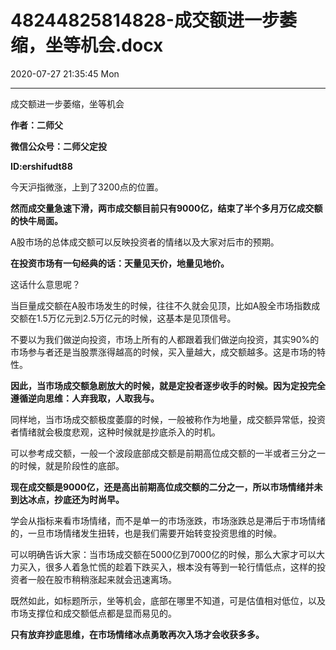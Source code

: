# 48244825814828-成交额进一步萎缩，坐等机会.docx

2020-07-27 21:35:45 Mon

----

成交额进一步萎缩，坐等机会

__作者：二师父__

__微信公众号：二师父定投__

__ID:ershifudt88__

今天沪指微涨，上到了3200点的位置。

__然而成交量急速下滑，两市成交额目前只有9000亿，结束了半个多月万亿成交额的快牛局面。__

A股市场的总体成交额可以反映投资者的情绪以及大家对后市的预期。

__在投资市场有一句经典的话：天量见天价，地量见地价。__

这话什么意思呢？

当巨量成交额在A股市场发生的时候，往往不久就会见顶，比如A股全市场指数成交额在1\.5万亿元到2\.5万亿元的时候，这基本是见顶信号。

不要以为我们做逆向投资，市场上所有的人都跟着我们做逆向投资，其实90%的市场参与者还是当股票涨得越高的时候，买入量越大，成交额越多。这是市场的特性。

__因此，当市场成交额急剧放大的时候，就是定投者逐步收手的时候。因为定投完全遵循逆向思维：人弃我取，人取我与。__

同样地，当市场成交额极度萎靡的时候，一般被称作为地量，成交额异常低，投资者情绪就会极度悲观，这种时候就是抄底杀入的时机。

可以参考成交额，一般一个波段底部成交额是前期高位成交额的一半或者三分之一的时候，就是阶段性的底部。

__现在成交额是9000亿，还是高出前期高位成交额的二分之一，所以市场情绪并未到达冰点，抄底还为时尚早。__

学会从指标来看市场情绪，而不是单一的市场涨跌，市场涨跌总是滞后于市场情绪的，一旦市场情绪发生扭转，也是我们需要开始转变投资思维的时候。

可以明确告诉大家：当市场成交额在5000亿到7000亿的时候，那么大家才可以大力买入，很多人着急忙慌的趁着下跌买入，根本没有等到一轮行情低点，这样的投资者一般在股市稍稍涨起来就会迅速离场。

既然如此，如标题所示，坐等机会，底部在哪里不知道，可是估值相对低位，以及市场支撑位和成交额低点都是显而易见的。

__只有放弃抄底思维，在市场情绪冰点勇敢再次入场才会收获多多。__

